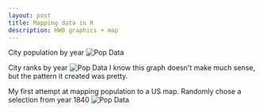 ```yaml
---
layout: post
title: Mapping data in R
description: HW0 graphics + map
---
```

City population by year
![Pop Data](/Users/vivianpeng/git/edav/_posts/citydata_population_year.png "City Population Year")

City ranks by year
![Pop Data](/Users/vivianpeng/git/edav/_posts/citydata_rank_year.png "City Rank Year")
I know this graph doesn't make much sense, but the pattern it created was pretty.

My first attempt at mapping population to a US map. 
Randomly chose a selection from year 1840
![Pop Data](/Users/vivianpeng/git/edav/_posts/popdata_1840_map.png "1840 Map")